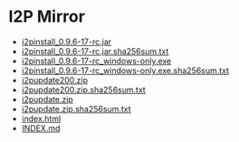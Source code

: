 I2P Mirror
==========

 - [i2pinstall_0.9.6-17-rc.jar](/mirror/files.i2p-projekt.de/0.9.6/0.9.6-17rc/i2pinstall_0.9.6-17-rc.jar)
 - [i2pinstall_0.9.6-17-rc.jar.sha256sum.txt](/mirror/files.i2p-projekt.de/0.9.6/0.9.6-17rc/i2pinstall_0.9.6-17-rc.jar.sha256sum.txt)
 - [i2pinstall_0.9.6-17-rc_windows-only.exe](/mirror/files.i2p-projekt.de/0.9.6/0.9.6-17rc/i2pinstall_0.9.6-17-rc_windows-only.exe)
 - [i2pinstall_0.9.6-17-rc_windows-only.exe.sha256sum.txt](/mirror/files.i2p-projekt.de/0.9.6/0.9.6-17rc/i2pinstall_0.9.6-17-rc_windows-only.exe.sha256sum.txt)
 - [i2pupdate200.zip](/mirror/files.i2p-projekt.de/0.9.6/0.9.6-17rc/i2pupdate200.zip)
 - [i2pupdate200.zip.sha256sum.txt](/mirror/files.i2p-projekt.de/0.9.6/0.9.6-17rc/i2pupdate200.zip.sha256sum.txt)
 - [i2pupdate.zip](/mirror/files.i2p-projekt.de/0.9.6/0.9.6-17rc/i2pupdate.zip)
 - [i2pupdate.zip.sha256sum.txt](/mirror/files.i2p-projekt.de/0.9.6/0.9.6-17rc/i2pupdate.zip.sha256sum.txt)
 - [index.html](/mirror/files.i2p-projekt.de/0.9.6/0.9.6-17rc/index.html)
 - [INDEX.md](/mirror/files.i2p-projekt.de/0.9.6/0.9.6-17rc/INDEX.md)
